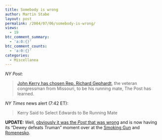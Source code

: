 ```yaml
---
title: Somebody is wrong
author: Martin Stabe
layout: post
permalink: /2004/07/06/somebody-is-wrong/
views:
  - 19
btc_comment_summary:
  - 'a:0:{}'
btc_comment_counts:
  - 'a:0:{}'
categories:
  - Miscellanea
---
```

*NY Post*:

> [John Kerry has chosen Rep. Richard Gephardt][1], the veteran congressman from Missouri, to be his running mate, The Post has learned.

*NY Times* news alert (7:42 ET):

> Kerry Said to Select Edwards to Be Running Mate

**UPDATE:** Well, [obviously it was the *Post* that was wrong][2] and is now having its &#8220;Dewey defeats Truman&#8221; moment over at the [Smoking Gun][3] and [Romenesko][4].

 [1]: http://www.nypost.com/news/nationalnews/26839.htm
 [2]: http://www.nytimes.com/2004/07/06/politics/kerryvpalert.html?hp
 [3]: http://www.thesmokinggun.com/archive/0706041post1.html
 [4]: http://www.poynter.org/column.asp?id=45&aid=67985